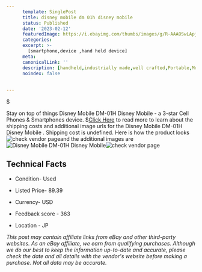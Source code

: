 ```yaml
---
      template: SinglePost
      title: disney mobile dm 01h disney mobile 
      status: Published
      date: '2023-02-12'
      featuredImage: https://i.ebayimg.com/thumbs/images/g/R-AAAOSwLApjK-Us/s-l225.jpg
      categories: 
      excerpt: >-
        [smartphone,device ,hand held device]
      meta:
      canonicalLink: ''
      description: [handheld,industrially made,well crafted,Portable,Mobile,Compact,Convenient,Lightweight,Maneuverable,Man-portable,Miniature,Carriable,Hand-held,Light,Holdable,Transportable,Mobile device,Pocket-sized,On-the-go,Wireless,Cordless,Compact size,Convenient size, smartphone,device ,hand held device]
      noindex: false
      
        
---
```

$

Stay on top of things Disney Mobile DM-01H Disney Mobile  - a 3-star Cell Phones & Smartphones device.
$[Click Here](https://www.ebay.com/itm/284975631902?hash=item4259df0e1e%3Ag%3AR-AAAOSwLApjK-Us&mkevt=1&mkcid=1&mkrid=711-53200-19255-0&campid=%253CePNCampaignId%253E&customid=%253CreferenceId%253E&toolid=10049) to read more to learn about the shipping costs and additional image urls for the Disney Mobile DM-01H Disney Mobile . Shipping cost is undefined. Here is how the product looks ![check vendor page](https://i.ebayimg.com/thumbs/images/g/R-AAAOSwLApjK-Us/s-l225.jpg)and the additional images are![Disney Mobile DM-01H Disney Mobile ](https://i.ebayimg.com/images/g/R-AAAOSwLApjK-Us/s-l1200.jpg)![check vendor page](https://origin-galleryplus.ebayimg.com/ws/web/284975631902_2_0_1/225x225.jpg,https://origin-galleryplus.ebayimg.com/ws/web/284975631902_3_0_1/225x225.jpg,https://origin-galleryplus.ebayimg.com/ws/web/284975631902_4_0_1/225x225.jpg,https://origin-galleryplus.ebayimg.com/ws/web/284975631902_5_0_1/225x225.jpg,https://origin-galleryplus.ebayimg.com/ws/web/284975631902_6_0_1/225x225.jpg,https://origin-galleryplus.ebayimg.com/ws/web/284975631902_7_0_1/225x225.jpg)



 ## Technical Facts 



     
      

 - Condition- Used 


      

 - Listed Price- 89.39 


      

 - Currency- USD 


      

 - Feedback score - 363 


      

 - Location - JP 


      
      

 *_This post may contain affiliate links from eBay and other third-party websites. As an eBay affiliate, we earn from qualifying purchases. Although we do our best to keep the information up-to-date and accurate, please check the date and all details with the vendor's website before making a purchase. Not all data may be accurate._*







